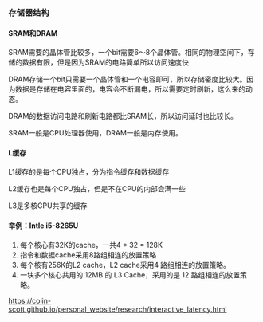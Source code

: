 ### 存储器结构

#### SRAM和DRAM
SRAM需要的晶体管比较多，一个bit需要6～8个晶体管。相同的物理空间下，存储的数据有限，但是因为SRAM的电路简单所以访问速度快


DRAM存储一个bit只需要一个晶体管和一个电容即可，所以存储密度比较大。因为数据是存储在电容里面的，电容会不断漏电，所以需要定时刷新，这么来的动态。


DRAM的数据访问电路和刷新电路都比SRAM长，所以访问延时也比较长。


SRAM一般是CPU处理器使用，DRAM一般是内存使用。
#### L缓存
L1缓存的是每个CPU独占，分为指令缓存和数据缓存

L2缓存也是每个CPU独占，但是不在CPU的内部会满一些

L3是多核CPU共享的缓存

#### 举例：Intle i5-8265U

1. 每个核心有32K的cache，一共4 * 32 = 128K
2. 指令和数据cache采用8路组相连的放置策略
3. 每个核有256K的L2 cache，L2 cache采用4 路组相连的放置策略。
4. 一块多个核心共用的 12MB 的 L3 Cache，采用的是 12 路组相连的放置策略。

https://colin-scott.github.io/personal_website/research/interactive_latency.html
